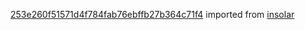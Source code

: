 [253e260f51571d4f784fab76ebffb27b364c71f4](https://github.com/insolar/insolar/commit/253e260f51571d4f784fab76ebffb27b364c71f4) imported from [insolar](https://github.com/insolar/insolar)
